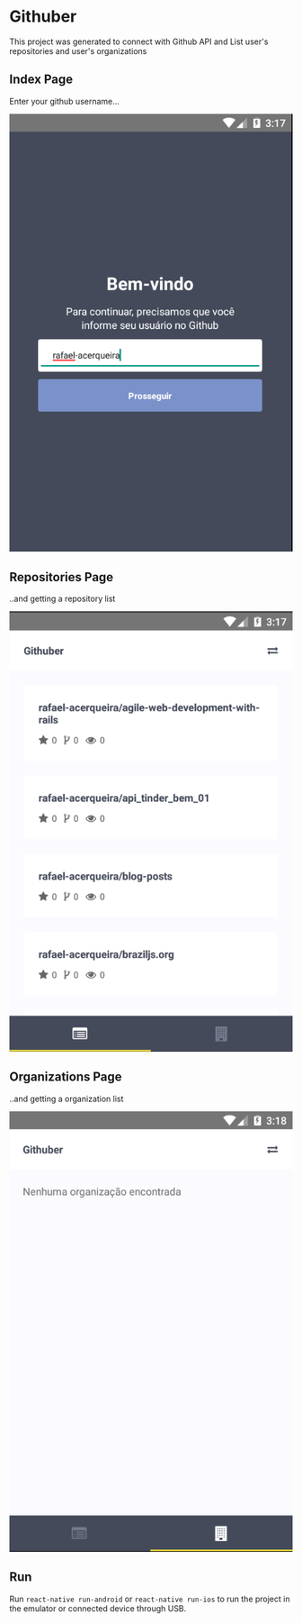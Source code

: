 # Githuber

This project was generated to connect with Github API and List user's repositories and user's organizations

## Index Page

Enter your github username...

![](https://github.com/rafael-acerqueira/githuber/blob/master/screenshots/index.png)

## Repositories Page

..and getting a repository list

![](https://github.com/rafael-acerqueira/githuber/blob/master/screenshots/repositories.png)

## Organizations Page

..and getting a organization list

![](https://github.com/rafael-acerqueira/githuber/blob/master/screenshots/organizations.png)

## Run

Run `react-native run-android` or `react-native run-ios` to run the project in the emulator or connected device through USB.
